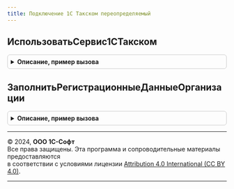 ```yaml
---
title: Подключение 1С Такском переопределяемый
---
```



## ИспользоватьСервис1СТакском
<details style="margin: 1em 0; padding: 0.5em; border: 1px solid #ccc; border-radius: 6px;">

<summary style="font-weight: bold; cursor: pointer;">Описание, пример вызова</summary>

```bsl

// Переопределяет разрешение использовать функции сервиса 1С-Такском
// (получение уникального идентификатора абонента, открытие личного кабинета).
// Если необходимо запретить использование функций подключения 1С-Такском,
// тогда параметру Отказ необходимо присвоить значение Истина;
//
// Параметры:
//	Отказ - Булево - Истина, если использование функций 1С-Такском запрещено;
//		Ложь - в противном случае;
//		Значение по умолчанию - Ложь;
//
// Пример:
//	Если <Выражение> Тогда
//		Отказ = Истина;
//	КонецЕсли;
//
//@skip-warning
Процедура ИспользоватьСервис1СТакском(Отказ) Экспорт
```

Пример вызова
```bsl
Подключение1СТакскомПереопределяемый.ИспользоватьСервис1СТакском(Отказ) 
```
</details>

## ЗаполнитьРегистрационныеДанныеОрганизации
<details style="margin: 1em 0; padding: 0.5em; border: 1px solid #ccc; border-radius: 6px;">

<summary style="font-weight: bold; cursor: pointer;">Описание, пример вызова</summary>

```bsl

// Процедура возвращает данные для заполнения заявки на получение уникального
// идентификатора абонента, добавления сертификата абонента.
//
// Параметры:
//	Организация - Произвольный - ссылка на элемент справочника Организации;
//	ДанныеОрганизации - Структура - данные об организации:
//		* Индекс - Строка - почтовый индекс организации;
//		* Регион - Строка - код региона организации;
//		* Район - Строка - Район;
//		* Город - Строка - Город;
//		* НаселенныйПункт - Строка - населенный пункт расположения организации;
//		* Улица - Строка - Улица;
//		* Дом - Строка - Дом;
//		* Корпус - Строка - Корпус;
//		* Квартира - Строка - Квартира;
//		* Телефон - Строка - телефон организации;
//		* Наименование - Строка - наименование организации;
//		* ИНН - Строка - ИНН организации;
//		* КПП - Строка - КПП организации;
//		* ОГРН - Строка - ОГРН организации;
//		* КодИМНС - Строка - код ИМНС организации;
//		* ЮрФизЛицо - Строка - вид лица, возможные значения: "ЮрЛицо" или "ФизЛицо";
//		* Фамилия - Строка - фамилия руководителя;
//		* Имя - Строка - имя руководителя;
//		* Отчество - Строка - отчество руководителя;
//
//@skip-warning
Процедура ЗаполнитьРегистрационныеДанныеОрганизации(Организация, ДанныеОрганизации) Экспорт
```

Пример вызова
```bsl
Подключение1СТакскомПереопределяемый.ЗаполнитьРегистрационныеДанныеОрганизации(Организация, ДанныеОрганизации) 
```
</details>

---

© 2024, **ООО 1С-Софт**  
Все права защищены. Эта программа и сопроводительные материалы предоставляются  
в соответствии с условиями лицензии [Attribution 4.0 International (CC BY 4.0)](https://creativecommons.org/licenses/by/4.0/legalcode).

---
